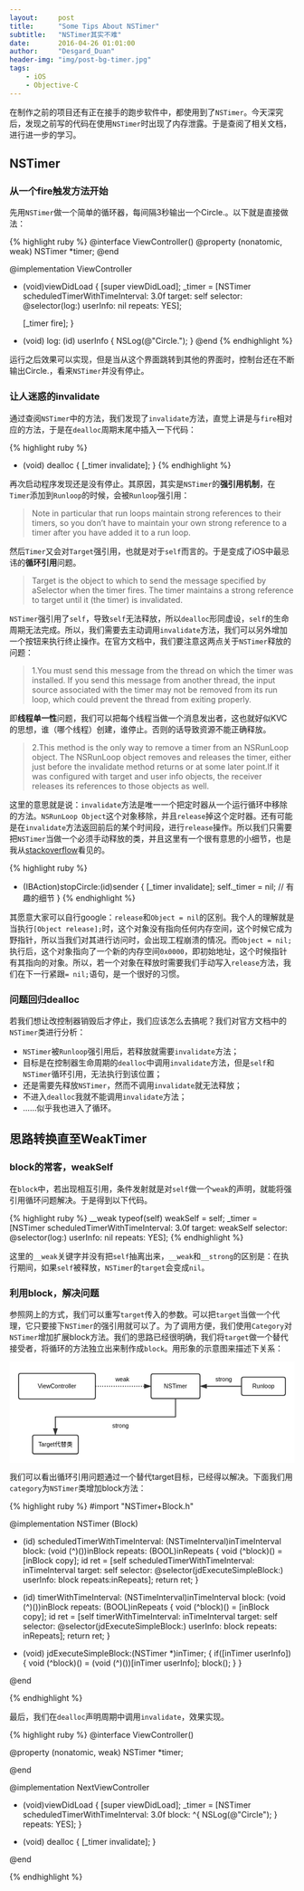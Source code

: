 ```yaml
---
layout:     post
title:      "Some Tips About NSTimer"
subtitle:   "NSTimer其实不难"
date:       2016-04-26 01:01:00
author:     "Desgard_Duan"
header-img: "img/post-bg-timer.jpg"
tags:
    - iOS
    - Objective-C
---
```

在制作之前的项目还有正在接手的跑步软件中，都使用到了`NSTimer`。今天深究后，发现之前写的代码在使用`NSTimer`时出现了内存泄露。于是查阅了相关文档，进行进一步的学习。

## NSTimer

### 从一个fire触发方法开始

先用`NSTimer`做一个简单的循环器，每间隔3秒输出一个Circle.。以下就是直接做法：

{% highlight ruby %}
@interface ViewController()
@property (nonatomic, weak) NSTimer *timer;
@end

@implementation ViewController
- (void)viewDidLoad {
    [super viewDidLoad];
    _timer = [NSTimer scheduledTimerWithTimeInterval: 3.0f
                                              target: self
                                            selector: @selector(log:)
                                            userInfo: nil
                                             repeats: YES];
    
    [_timer fire];
}

- (void) log: (id) userInfo {
    NSLog(@"Circle.");
}
@end
{% endhighlight %}

运行之后效果可以实现，但是当从这个界面跳转到其他的界面时，控制台还在不断输出Circle.，看来`NSTimer`并没有停止。

### 让人迷惑的invalidate

通过查阅`NSTimer`中的方法，我们发现了`invalidate`方法，直觉上讲是与`fire`相对应的方法，于是在`dealloc`周期末尾中插入一下代码：

{% highlight ruby %}
- (void) dealloc {
    [_timer invalidate];
}
{% endhighlight %}

再次启动程序发现还是没有停止。其原因，其实是`NSTimer`的**强引用机制**，在`Timer`添加到`Runloop`的时候，会被`Runloop`强引用：

> Note in particular that run loops maintain strong references to their timers, so you don’t have to maintain your own strong reference to a timer after you have added it to a run loop.

然后`Timer`又会对`Target`强引用，也就是对于`self`而言的。于是变成了iOS中最忌讳的**循环引用**问题。

> Target is the object to which to send the message specified by aSelector when the timer fires. The timer maintains a strong reference to target until it (the timer) is invalidated.

`NSTimer`强引用了`self`，导致`self`无法释放，所以`dealloc`形同虚设，`self`的生命周期无法完成。所以，我们需要去主动调用`invalidate`方法，我们可以另外增加一个按钮来执行终止操作。在官方文档中，我们要注意这两点关于`NSTimer`释放的问题：

> 1.You must send this message from the thread on which the timer was installed. If you send this message from another thread, the input source associated with the timer may not be removed from its run loop, which could prevent the thread from exiting properly.

即**线程单一性**问题，我们可以把每个线程当做一个消息发出者，这也就好似KVC的思想，谁（哪个线程）创建，谁停止。否则的话导致资源不能正确释放。

> 2.This method is the only way to remove a timer from an NSRunLoop object. The NSRunLoop object removes and releases the timer, either just before the invalidate method returns or at some later point.If it was configured with target and user info objects, the receiver releases its references to those objects as well.

这里的意思就是说：`invalidate`方法是唯一一个把定时器从一个运行循环中移除的方法。`NSRunLoop Object`这个对象移除，并且`release`掉这个定时器。还有可能是在`invalidate`方法返回前后的某个时间段，进行`release`操作。所以我们只需要把`NSTimer`当做一个必须手动释放的类，并且这里有一个很有意思的小细节，也是我从[stackoverflow](http://stackoverflow.com/questions/15170518/how-to-stop-invalidate-nstimer)看见的。

{% highlight ruby %}
- (IBAction)stopCircle:(id)sender {
    [_timer invalidate];
    self._timer = nil; // 有趣的细节
}
{% endhighlight %}

其愿意大家可以自行google：`release`和`Object = nil`的区别。我个人的理解就是当执行`[Object release];`时，这个对象没有指向任何内存空间，这个时候它成为野指针，所以当我们对其进行访问时，会出现工程崩溃的情况。而`Object = nil;`执行后，这个对象指向了一个新的内存空间`0x0000`，即初始地址，这个时候指针有其指向的对象。所以，若一个对象在释放时需要我们手动写入`release`方法，我们在下一行紧跟`= nil;`语句，是一个很好的习惯。

### 问题回归dealloc

若我们想让改控制器销毁后才停止，我们应该怎么去搞呢？我们对官方文档中的`NSTimer`类进行分析：

* `NSTimer`被`Runloop`强引用后，若释放就需要`invalidate`方法；
* 目标是在控制器生命周期的`dealloc`中调用`invalidate`方法，但是`self`和`NSTimer`循环引用，无法执行到该位置；
* 还是需要先释放`NSTimer`，然而不调用`invalidate`就无法释放；
* 不进入`dealloc`我就不能调用`invalidate`方法；
* ……似乎我也进入了循环。

## 思路转换直至WeakTimer

### block的常客，weakSelf

在`block`中，若出现相互引用，条件发射就是对`self`做一个`weak`的声明，就能将强引用循环问题解决。于是得到以下代码。

{% highlight ruby %}
__weak typeof(self) weakSelf = self;
_timer = [NSTimer scheduledTimerWithTimeInterval: 3.0f
                                          target: weakSelf
                                        selector: @selector(log:)
                                        userInfo: nil
                                         repeats: YES];
{% endhighlight %}

这里的`__weak`关键字并没有把`self`抽离出来，`__weak`和`__strong`的区别是：在执行期间，如果`self`被释放，`NSTimer`的`target`会变成`nil`。

### 利用block，解决问题

参照网上的方式，我们可以重写`target`传入的参数。可以把`target`当做一个代理，它只要接下`NSTimer`的强引用就可以了。为了调用方便，我们使用`Category`对`NSTimer`增加扩展block方法。我们的思路已经很明确，我们将`target`做一个替代接受者，将循环的方法独立出来制作成`block`。用形象的示意图来描述下关系：

<center>
<svg id="drawing" xmlns="http://www.w3.org/2000/svg" version="1.1" xmlns:xlink="http://www.w3.org/1999/xlink" xmlns:svgjs="http://svgjs.com/svgjs" width="624" height="222" viewBox="215 227 624 222"><defs id="SvgjsDefs1001"><marker id="SvgjsMarker1020" markerWidth="16.23606797749979" markerHeight="10.550836550532098" refX="-1" refY="3.8990363547948754" viewBox="-1 -1.3763819204711738 16.23606797749979 10.550836550532098" orient="auto" markerUnits="userSpaceOnUse"><path id="SvgjsPath1021" d="M12 3.8990363547948754L0 7.798072709589751V0Z " stroke="#323232" stroke-width="2" fill="#323232" transform="matrix(1,0,0,1,0,0)"></path></marker><marker id="SvgjsMarker1035" markerWidth="16.23606797749979" markerHeight="10.550836550532098" refX="-1" refY="3.8990363547948754" viewBox="-1 -1.3763819204711738 16.23606797749979 10.550836550532098" orient="auto" markerUnits="userSpaceOnUse"><path id="SvgjsPath1036" d="M12 3.8990363547948754L0 7.798072709589751V0Z " stroke="#323232" stroke-width="2" fill="#323232" transform="matrix(1,0,0,1,0,0)"></path></marker><marker id="SvgjsMarker1046" markerWidth="16.23606797749979" markerHeight="10.550836550532098" refX="15.23606797749979" refY="3.8990363547948754" viewBox="-1 -1.3763819204711738 16.23606797749979 10.550836550532098" orient="auto" markerUnits="userSpaceOnUse"><path id="SvgjsPath1047" d="M12 3.8990363547948754L0 7.798072709589751V0Z " stroke="#323232" stroke-width="2" fill="#323232" transform="matrix(-1,1.2246467991473532e-16,-1.2246467991473532e-16,-1,14.23606797749979,7.79807270958975)"></path></marker></defs><g id="SvgjsG1007"><path id="SvgjsPath1008" d="M215 227H839V449H215V227Z " fill-opacity="1" fill="#ffffff"></path><g id="SvgjsG1009"><g id="SvgjsG1010" transform="translate(235 253)" opacity="1"><path id="SvgjsPath1011" d="M0 4Q0 0 4 0L164 0Q168 0 168 4L168 52Q168 56 164 56L4 56Q0 56 0 52Z " stroke-dasharray="none" stroke="#323232" stroke-width="2" fill="#ffffff" opacity="1"></path><g id="SvgjsG1012" transform="matrix(1 0 0 1 10 19.875)" fill="#ffffff"><text id="SvgjsText1013" font-family="微软雅黑,黑体,Arial,SimSun" fill="#000000" font-size="13" font-weight="normal" font-style="normal" text-anchor="middle" text-decoration="blink" x="74" y="12">ViewController</text></g></g><g id="SvgjsG1014" transform="translate(525 254)" opacity="1"><path id="SvgjsPath1015" d="M0 4Q0 0 4 0L103 0Q107 0 107 4L107 50Q107 54 103 54L4 54Q0 54 0 50Z " stroke-dasharray="none" stroke="#323232" stroke-width="2" fill="#ffffff" opacity="1"></path><g id="SvgjsG1016" transform="matrix(1 0 0 1 10 18.875)" fill="#ffffff"><text id="SvgjsText1017" font-family="微软雅黑,黑体,Arial,SimSun" fill="#000000" font-size="13" font-weight="normal" font-style="normal" text-anchor="middle" text-decoration="blink" x="43.5" y="12">NSTimer</text></g></g><g id="SvgjsG1018"><path id="SvgjsPath1019" d="M403 281C451.8 281 476.2 281 509.7639320225002 281 " stroke-dasharray="2 3" stroke="#323232" stroke-width="2" fill="none" marker-end="url(#SvgjsMarker1020)"></path><g id="SvgjsG1022" transform="matrix(1 0 0 1 462.09549150281254 272.875)"><path id="SvgjsPath1023" d="M0 0H0V0H0V0Z " fill="#ffffff" transform="translate(0 0)"></path><text id="SvgjsText1024" font-family="Microsoft Yahei,SimSun" fill="#000000" font-size="13" font-weight="normal" font-style="normal" text-anchor="middle" text-decoration="blink" x="0" y="0"></text></g></g><g id="SvgjsG1025" transform="translate(382 247)" opacity="1"><path id="SvgjsPath1026" d="M0 0L160 0L160 40L0 40Z " stroke-dasharray="none" stroke-width="0" stroke="#323232" fill="none" opacity="1"></path><g id="SvgjsG1027" transform="matrix(1 0 0 1 0 11.875)" fill="#ffffff"><text id="SvgjsText1028" font-family="微软雅黑,黑体,Arial,SimSun" fill="#000000" font-size="13" font-weight="normal" font-style="normal" text-anchor="middle" text-decoration="blink" x="80" y="12">weak</text></g></g><g id="SvgjsG1029" transform="translate(265.5 388)" opacity="1"><path id="SvgjsPath1030" d="M0 4Q0 0 4 0L96 0Q100 0 100 4L100 37Q100 41 96 41L4 41Q0 41 0 37Z " stroke-dasharray="none" stroke="#323232" stroke-width="2" fill="#ffffff" opacity="1"></path><g id="SvgjsG1031" transform="matrix(1 0 0 1 10 12.375)" fill="#ffffff"><text id="SvgjsText1032" font-family="微软雅黑,黑体,Arial,SimSun" fill="#000000" font-size="13" font-weight="normal" font-style="normal" text-anchor="middle" text-decoration="blink" x="40" y="12">Target代替类</text></g></g><g id="SvgjsG1033"><path id="SvgjsPath1034" d="M578.5 308L578.5 348L315.5 348L315.5 372.7639320225002 " stroke-dasharray="none" stroke="#323232" stroke-width="2" fill="none" marker-end="url(#SvgjsMarker1035)"></path><g id="SvgjsG1037" transform="matrix(1 0 0 1 454.61803398874986 339.875)"><path id="SvgjsPath1038" d="M0 0H0V0H0V0Z " fill="#ffffff" transform="translate(0 0)"></path><text id="SvgjsText1039" font-family="Microsoft Yahei,SimSun" fill="#000000" font-size="13" font-weight="normal" font-style="normal" text-anchor="middle" text-decoration="blink" x="0" y="0"></text></g></g><g id="SvgjsG1040" transform="translate(723 261)" opacity="1"><path id="SvgjsPath1041" d="M0 4Q0 0 4 0L92 0Q96 0 96 4L96 36Q96 40 92 40L4 40Q0 40 0 36Z " stroke-dasharray="none" stroke="#323232" stroke-width="2" fill="#ffffff" opacity="1"></path><g id="SvgjsG1042" transform="matrix(1 0 0 1 10 11.875)" fill="#ffffff"><text id="SvgjsText1043" font-family="微软雅黑,黑体,Arial,SimSun" fill="#000000" font-size="13" font-weight="normal" font-style="normal" text-anchor="middle" text-decoration="blink" x="38" y="12">Runloop</text></g></g><g id="SvgjsG1044"><path id="SvgjsPath1045" d="M647.2360679774998 281L677.5 281L677.5 281L723 281 " stroke-dasharray="none" stroke="#323232" stroke-width="2" fill="none" marker-start="url(#SvgjsMarker1046)"></path><g id="SvgjsG1048" transform="matrix(1 0 0 1 685.1180339887499 272.875)"><path id="SvgjsPath1049" d="M0 0H0V0H0V0Z " fill="#ffffff" transform="translate(0 0)"></path><text id="SvgjsText1050" font-family="Microsoft Yahei,SimSun" fill="#000000" font-size="13" font-weight="normal" font-style="normal" text-anchor="middle" text-decoration="blink" x="0" y="0"></text></g></g><g id="SvgjsG1051" transform="translate(378 348)" opacity="1"><path id="SvgjsPath1052" d="M0 0L160 0L160 40L0 40Z " stroke-dasharray="none" stroke-width="0" stroke="#323232" fill="none" opacity="1"></path><g id="SvgjsG1053" transform="matrix(1 0 0 1 0 11.875)" fill="#ffffff"><text id="SvgjsText1054" font-family="微软雅黑,黑体,Arial,SimSun" fill="#000000" font-size="13" font-weight="normal" font-style="normal" text-anchor="middle" text-decoration="blink" x="80" y="12">strong</text></g></g><g id="SvgjsG1055" transform="translate(604 247)" opacity="1"><path id="SvgjsPath1056" d="M0 0L160 0L160 40L0 40Z " stroke-dasharray="none" stroke-width="0" stroke="#323232" fill="none" opacity="1"></path><g id="SvgjsG1057" transform="matrix(1 0 0 1 0 11.875)" fill="#ffffff"><text id="SvgjsText1058" font-family="微软雅黑,黑体,Arial,SimSun" fill="#000000" font-size="13" font-weight="normal" font-style="normal" text-anchor="middle" text-decoration="blink" x="80" y="12">strong</text></g></g></g></g></svg>
</center>

我们可以看出循环引用问题通过一个替代target目标，已经得以解决。下面我们用`category`为`NSTimer`类增加block方法：

{% highlight ruby %}
#import "NSTimer+Block.h"

@implementation NSTimer (Block)

+ (id) scheduledTimerWithTimeInterval: (NSTimeInterval)inTimeInterval
                              block: (void (^)())inBlock
                            repeats: (BOOL)inRepeats {
    void (^block)() = [inBlock copy];
    id ret = [self scheduledTimerWithTimeInterval: inTimeInterval
                                           target: self
                                         selector: @selector(jdExecuteSimpleBlock:)
                                         userInfo: block repeats:inRepeats];
    return ret;
}

+ (id) timerWithTimeInterval: (NSTimeInterval)inTimeInterval
                     block: (void (^)())inBlock
                   repeats: (BOOL)inRepeats {
    void (^block)() = [inBlock copy];
    id ret = [self timerWithTimeInterval: inTimeInterval
                                  target: self
                                selector: @selector(jdExecuteSimpleBlock:)
                                userInfo: block
                                 repeats: inRepeats];
    return ret;
}

+ (void) jdExecuteSimpleBlock:(NSTimer *)inTimer; {
    if([inTimer userInfo]) {
        void (^block)() = (void (^)())[inTimer userInfo];
        block();
    }
}

@end

{% endhighlight %}

最后，我们在`dealloc`声明周期中调用`invalidate`，效果实现。

{% highlight ruby %}
@interface ViewController()

@property (nonatomic, weak) NSTimer *timer;

@end

@implementation NextViewController


- (void)viewDidLoad {
    [super viewDidLoad];
    _timer = [NSTimer scheduledTimerWithTimeInterval: 3.0f
                                               block: ^{
                                                   NSLog(@"Circle");
                                               }
                                             repeats: YES];
}

- (void) dealloc {
    [_timer invalidate];
}

@end

{% endhighlight %}
